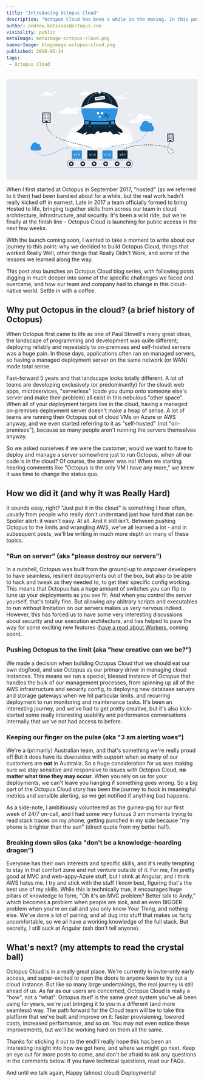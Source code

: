 ```yaml
---
title: "Introducing Octopus Cloud"
description: "Octopus Cloud has been a while in the making. In this post we look at how and why Octopus Cloud came to be, and what the future may look like"
author: andrew.katsivas@octopus.com
visibility: public
metaImage: metaimage-octopus-cloud.png
bannerImage: blogimage-octopus-cloud.png
published: 2018-06-14
tags:
 - Octopus Cloud
---
```


![Octopus Deploy in the clouds illustration](blogimage-octopus-cloud.png)

When I first started at Octopus in September 2017, "hosted" (as we referred to it then) had been bandied about for a while, but the real work hadn't really kicked off in earnest. Late in 2017 a team officially formed to bring Hosted to life, bringing together skills from across our team in cloud architecture, infrastructure, and security.  It's been a wild ride, but we're finally at the finish line - Octopus Cloud is launching for public access in the next few weeks.

With the launch coming soon, I wanted to take a moment to write about our journey to this point: why we decided to build Octopus Cloud, things that worked Really Well, other things that Really Didn't Work, and some of the lessons we learned along the way.

This post also launches an Octopus Cloud blog series, with following posts digging in much deeper into some of the specific challenges we faced and overcame, and how our team and company had to change in this cloud-native world. Settle in with a coffee.

## Why put Octopus in the cloud? (a brief history of Octopus)

When Octopus first came to life as one of Paul Stovell's many great ideas, the landscape of programming and development was quite different; deploying reliably and repeatably to on-premises and self-hosted servers was a huge pain. In those days, applications often ran on managed servers, so having a managed deployment server on the same network (or WAN) made total sense.

Fast-forward 5 years and that landscape looks totally different. A lot of teams are developing exclusively (or predominantly) for the cloud: web apps, microservices, "serverless" (code you dump onto someone else's server and make their problem) all exist in this nebulous "other space". When all of your deployment targets live in the cloud, having a managed on-premises deployment server doesn't make a heap of sense. A lot of teams are running their Octopus out of cloud VMs on Azure or AWS anyway, and we even started referring to it as "self-hosted" (not "on-premises"), because so many people aren't running the servers themselves anyway.

So we asked ourselves if we were the customer, would we want to have to deploy and manage a server somewhere just to run Octopus, when all our code is in the cloud? Of course, the answer was no! When we starting hearing comments like "Octopus is the only VM I have any more," we knew it was time to change the status quo.

## How we did it (and why it was Really Hard)

It sounds easy, right? "Just put it in the cloud" is something I hear often, usually from people who really don't understand just how hard that can be. Spoiler alert: it wasn't easy. At all. And it still isn't. Between pushing Octopus to the limits and wrangling AWS, we've all learned a lot - and in subsequent posts, we'll be writing in much more depth on many of these topics.

### "Run on server" (aka "please destroy our servers")

In a nutshell, Octopus was built from the ground-up to _empower_ developers to have seamless, resilient deployments out of the box, but also to be able to hack and tweak as they needed to, to get their specific config working. This means that Octopus has a huge amount of switches you can flip to tune up your deployments as you see fit. And when you control the server yourself, that's totally fine. But allowing _any_ abitrary scripts and executables to run without limitation on our servers makes us very nervous indeed. However, this has forced us to have some very interesting discussions about security and our execution architecture, and has helped to pave the way for some exciting new features ([have a read about Workers](https://octopus.com/blog/octopus-release-2018.6#octopus-workers-backend-enhancements), coming soon).

### Pushing Octopus to the limit (aka "how creative can we be?")

We made a decision when building Octopus Cloud that we should eat our own dogfood, and use Octopus as our primary driver in managing cloud instances. This means we run a special, blessed instance of Octopus that handles the bulk of our management processes, from spinning up all of the AWS infrastructure and security config, to deploying new database servers and storage gateways when we hit particular limits, and recurring deployment to run monitoring and maintenance tasks. It's been an interesting journey, and we've had to get pretty creative, but it's also kick-started some really interesting usability and performance conversations internally that we've not had access to before.

### Keeping our finger on the pulse (aka "3 am alerting woes")

We're a (primarily) Australian team, and that's something we're really proud of! But it does have its downsides with support when so many of our customers are **not** in Australia. So a huge consideration for us was making sure we stay sensitive and responsive to issues with Octopus Cloud, **no matter what time they may occur**. When you rely on us for your deployments, we can't leave you hanging if something goes wrong. So a big part of the Octopus Cloud story has been the journey to hook in meaningful metrics and sensible alerting, so we get notified if anything bad happens.

As a side-note, I ambitiously volunteered as the guinea-pig for our first week of 24/7 on-call, and I had some very furious 3 am moments trying to read stack traces on my phone, getting punched in my side because "my phone is brighter than the sun" (direct quote from my better half).

### Breaking down silos (aka "don't be a knowledge-hoarding dragon")

Everyone has their own interests and specific skills, and it's really tempting to stay in that comfort zone and not venture outside of it. For me, I'm pretty good at MVC and web-appy-Azure stuff, but I stink at Angular, and I think AWS hates me. I try and stick with the stuff I know best, figuring that's the best use of my skills. While this is technically true, it encourages huge pillars of knowledge to form, "Oh it's an MVC problem? Better talk to Andy," which becomes a problem when people are sick, and an even BIGGER problem when you're on call and you only know Your Thing, and nothing else. We've done a lot of pairing, and all dug into stuff that makes us fairly uncomfortable, so we all have a working knowledge of the full stack. But secretly, I still suck at Angular (ssh don't tell anyone).

## What's next? (my attempts to read the crystal ball)

Octopus Cloud is in a really great place. We're currently in invite-only early access, and super-excited to open the doors to anyone keen to try out a cloud instance. But like so many large undertakings, the real journey is still ahead of us. As far as our users are concerned, Octopus Cloud is really a "how", not a "what". Octopus itself is the same great system you've all been using for years, we're just bringing it to you in a different (and more seamless) way. The path forward for the Cloud team will be to take this platform that we've built and improve on it: faster provisioning, lowered costs, increased performance, and so on. You may not even notice these improvements, but we'll be working hard on them all the same.

Thanks for sticking it out to the end! I really hope this has been an interesting insight into how we got here, and where we might go next. Keep an eye out for more posts to come, and don't be afraid to ask any questions in the comments below. If you have technical questions, read our FAQs.

And until we talk again, Happy (almost cloud) Deployments!
